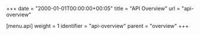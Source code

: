 +++
date = "2000-01-01T00:00:00+00:05"
title = "API Overview"
url = "api-overview"

[menu.api]
  weight = 1
  identifier = "api-overview"
  parent = "overview"
+++
